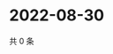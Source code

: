 # 2022-08-30

共 0 条

<!-- BEGIN WEIBO -->
<!-- 最后更新时间 Tue Aug 30 2022 01:12:19 GMT+0800 (China Standard Time) -->

<!-- END WEIBO -->
